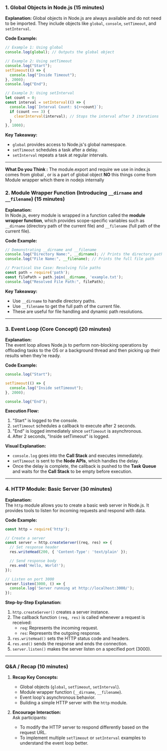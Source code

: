 ### **1. Global Objects in Node.js** (15 minutes)

**Explanation:**
Global objects in Node.js are always available and do not need to be imported. They include objects like `global`, `console`, `setTimeout`, and `setInterval`.

**Code Example:**
```javascript
// Example 1: Using global
console.log(global); // Outputs the global object

// Example 2: Using setTimeout
console.log("Start");
setTimeout(() => {
  console.log("Inside Timeout");
}, 2000);
console.log("End");

// Example 3: Using setInterval
let count = 0;
const interval = setInterval(() => {
  console.log(`Interval Count: ${++count}`);
  if (count === 3) {
    clearInterval(interval); // Stops the interval after 3 iterations
  }
}, 1000);
```

**Key Takeaway:**  
- `global` provides access to Node.js's global namespace.
- `setTimeout` schedules a task after a delay.
- `setInterval` repeats a task at regular intervals.

---

**What Do you Think :**
The module.export and require we use in index.js comes from global , or is a part of global object 
**NO** this things come from Module wrapper which there in nodejs internally 

### **2. Module Wrapper Function (Introducing `__dirname` and `__filename`)** (15 minutes)

**Explanation:**  
In Node.js, every module is wrapped in a function called the **module wrapper function**, which provides scope-specific variables such as `__dirname` (directory path of the current file) and `__filename` (full path of the current file).

**Code Example:**
```javascript
// Demonstrating __dirname and __filename
console.log("Directory Name:", __dirname); // Prints the directory path
console.log("File Name:", __filename); // Prints the full file path

// Practical Use Case: Resolving file paths
const path = require('path');
const filePath = path.join(__dirname, 'example.txt');
console.log("Resolved File Path:", filePath);
```

**Key Takeaway:**  
- Use `__dirname` to handle directory paths.
- Use `__filename` to get the full path of the current file.
- These are useful for file handling and dynamic path resolutions.

---

### **3. Event Loop (Core Concept)** (20 minutes)

**Explanation:**  
The event loop allows Node.js to perform non-blocking operations by offloading tasks to the OS or a background thread and then picking up their results when they’re ready.

**Code Example:**
```javascript
console.log("Start");

setTimeout(() => {
  console.log("Inside setTimeout");
}, 2000);

console.log("End");
```

**Execution Flow:**  
1. "Start" is logged to the console.
2. `setTimeout` schedules a callback to execute after 2 seconds.
3. "End" is logged immediately since `setTimeout` is asynchronous.
4. After 2 seconds, "Inside setTimeout" is logged.

**Visual Explanation:**
- `console.log` goes into the **Call Stack** and executes immediately.
- `setTimeout` is sent to the **Node APIs**, which handles the delay.
- Once the delay is complete, the callback is pushed to the **Task Queue** and waits for the **Call Stack** to be empty before execution.

---

### **4. HTTP Module: Basic Server** (30 minutes)

**Explanation:**  
The `http` module allows you to create a basic web server in Node.js. It provides tools to listen for incoming requests and respond with data.

**Code Example:**
```javascript
const http = require('http');

// Create a server
const server = http.createServer((req, res) => {
  // Set response header
  res.writeHead(200, { 'Content-Type': 'text/plain' });

  // Send response body
  res.end('Hello, World!');
});

// Listen on port 3000
server.listen(3000, () => {
  console.log('Server running at http://localhost:3000/');
});
```

**Step-by-Step Explanation:**
1. `http.createServer()` creates a server instance.
2. The callback function `(req, res)` is called whenever a request is received:
   - `req`: Represents the incoming request.
   - `res`: Represents the outgoing response.
3. `res.writeHead()` sets the HTTP status code and headers.
4. `res.end()` sends the response and ends the connection.
5. `server.listen()` makes the server listen on a specified port (3000).

---

### **Q&A / Recap** (10 minutes)

1. **Recap Key Concepts:**
   - Global objects (`global`, `setTimeout`, `setInterval`).
   - Module wrapper function (`__dirname`, `__filename`).
   - Event loop's asynchronous behavior.
   - Building a simple HTTP server with the `http` module.

2. **Encourage Interaction:**  
   Ask participants:
   - To modify the HTTP server to respond differently based on the request URL.
   - To implement multiple `setTimeout` or `setInterval` examples to understand the event loop better.
